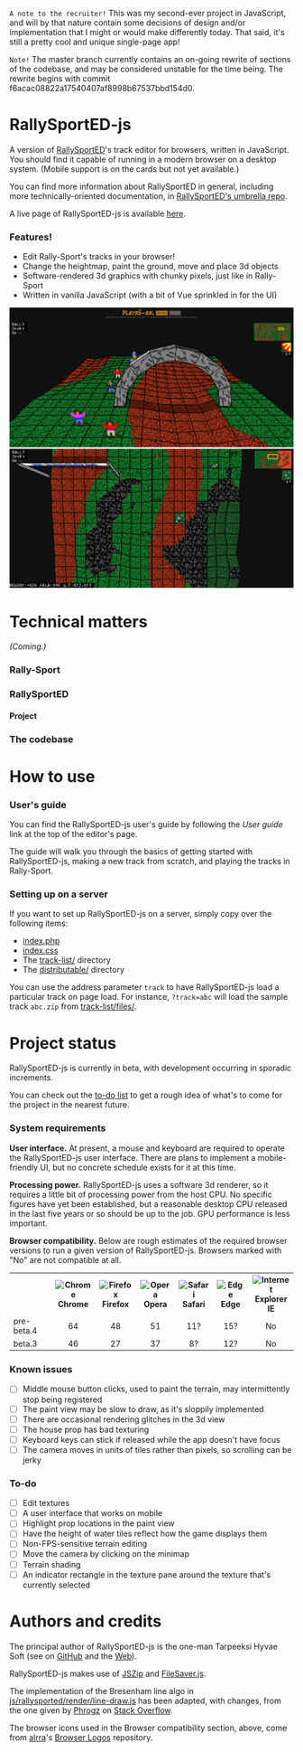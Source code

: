 `A note to the recruiter!` This was my second-ever project in JavaScript, and will by that nature contain some decisions of design and/or implementation that I might or would make differently today. That said, it's still a pretty cool and unique single-page app!

`Note!` The master branch currently contains an on-going rewrite of sections of the codebase, and may be considered unstable for the time being. The rewrite begins with commit f6acac08822a17540407af8998b67537bbd154d0.

# RallySportED-js
A version of [RallySportED](../../../rallysported)'s track editor for browsers, written in JavaScript. You should find it capable of running in a modern browser on a desktop system. (Mobile support is on the cards but not yet available.)

You can find more information about RallySportED in general, including more technically-oriented documentation, in [RallySportED's umbrella repo](../../../rallysported).

A live page of RallySportED-js is available [here](http://tarpeeksihyvaesoft.com/rallysported/).

### Features!
- Edit Rally-Sport's tracks in your browser!
- Change the heightmap, paint the ground, move and place 3d objects
- Software-rendered 3d graphics with chunky pixels, just like in Rally-Sport
- Written in vanilla JavaScript (with a bit of Vue sprinkled in for the UI)

![](images/screenshots/beta.3/yleisoek.png)
![](images/screenshots/beta.3/hakkuu-yla.png)

# Technical matters
*(Coming.)*

### Rally-Sport

### RallySportED

#### Project

### The codebase

# How to use
### User's guide
You can find the RallySportED-js  user's guide by following the _User guide_ link at the top of the editor's page.

The guide will walk you through the basics of getting started with RallySportED-js, making a new track from scratch, and playing the tracks in Rally-Sport. 

### Setting up on a server
If you want to set up RallySportED-js on a server, simply copy over the following items:
- [index.php](index.php)
- [index.css](index.css)
- The [track-list/](track-list/) directory
- The [distributable/](distributable/) directory

You can use the address parameter `track` to have RallySportED-js load a particular track on page load. For instance, `?track=abc` will load the sample track `abc.zip` from [track-list/files/](track-list/files/).

# Project status
RallySportED-js is currently in beta, with development occurring in sporadic increments.

You can check out the [to-do list](#to-do) to get a rough idea of what's to come for the project in the nearest future.

### System requirements
**User interface.** At present, a mouse and keyboard are required to operate the RallySportED-js user interface. There are plans to implement a mobile-friendly UI, but no concrete schedule exists for it at this time.

**Processing power.** RallySportED-js uses a software 3d renderer, so it requires a little bit of processing power from the host CPU. No specific figures have yet been established, but a reasonable desktop CPU released in the last five years or so should be up to the job. GPU performance is less important.

**Browser compatibility.** Below are rough estimates of the required browser versions to run a given version of RallySportED-js. Browsers marked with "No" are not compatible at all.

<table>
    <tr>
        <th align="left" width="110"></th>
        <th align="center" width="90">
            <img alt="Chrome" src="https://raw.githubusercontent.com/alrra/browser-logos/master/src/chrome/chrome_24x24.png">
            <br>Chrome
        </th>
        <th align="center" width="90">
            <img alt="Firefox" src="https://raw.githubusercontent.com/alrra/browser-logos/master/src/firefox/firefox_24x24.png">
            <br>Firefox
        </th>
        <th align="center" width="90">
            <img alt="Opera" src="https://raw.githubusercontent.com/alrra/browser-logos/master/src/opera/opera_24x24.png">
            <br>Opera
        </th>
        <th align="center" width="90">
            <img alt="Safari" src="https://raw.githubusercontent.com/alrra/browser-logos/master/src/safari/safari_24x24.png">
            <br>Safari
        </th>
        <th align="center" width="90">
            <img alt="Edge" src="https://raw.githubusercontent.com/alrra/browser-logos/master/src/edge/edge_24x24.png">
            <br>Edge
        </th>
        <th align="center" width="90">
            <img title="Internet Explorer" alt="Internet Explorer" src="https://raw.githubusercontent.com/alrra/browser-logos/master/src/archive/internet-explorer_6/internet-explorer_6_24x24.png">
            <br>IE
        </th>
    </tr>
    <tr>
        <td align="left">pre-beta.4</td>
        <td align="center">64</td>
        <td align="center">48</td>
        <td align="center">51</td>
        <td align="center">11?</td>
        <td align="center">15?</td>
        <td align="center">No</td>
    </tr>
    <tr>
        <td align="left">beta.3</td>
        <td align="center">46</td>
        <td align="center">27</td>
        <td align="center">37</td>
        <td align="center">8?</td>
        <td align="center">12?</td>
        <td align="center">No</td>
    </tr>
</table>

### Known issues
- [ ] Middle mouse button clicks, used to paint the terrain, may intermittently stop being registered
- [ ] The paint view may be slow to draw, as it's sloppily implemented
- [ ] There are occasional rendering glitches in the 3d view
- [ ] The house prop has bad texturing
- [ ] Keyboard keys can stick if released while the app doesn't have focus
- [ ] The camera moves in units of tiles rather than pixels, so scrolling can be jerky

### To-do
- [ ] Edit textures
- [ ] A user interface that works on mobile
- [ ] Highlight prop locations in the paint view
- [ ] Have the height of water tiles reflect how the game displays them
- [ ] Non-FPS-sensitive terrain editing
- [ ] Move the camera by clicking on the minimap
- [ ] Terrain shading
- [ ] An indicator rectangle in the texture pane around the texture that's currently selected

# Authors and credits
The principal author of RallySportED-js is the one-man Tarpeeksi Hyvae Soft (see on [GitHub](https://github.com/leikareipa) and the [Web](http://www.tarpeeksihyvaesoft.com)).

RallySportED-js makes use of [JSZip](https://stuk.github.io/jszip/) and [FileSaver.js](https://github.com/eligrey/FileSaver.js).

The implementation of the Bresenham line algo in [js/rallysported/render/line-draw.js](js/rallysported/render/line-draw.js) has been adapted, with changes, from the one given by [Phrogz](https://stackoverflow.com/users/405017/phrogz) on [Stack Overflow](https://stackoverflow.com/a/4672319).

The browser icons used in the Browser compatibility section, above, come from [alrra](https://github.com/alrra)'s [Browser Logos](https://github.com/alrra/browser-logos) repository.
